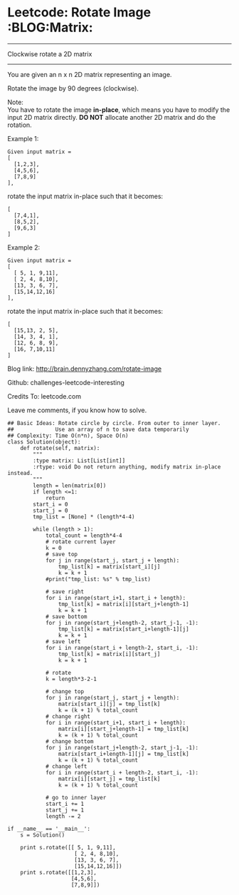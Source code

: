 # Leetcode: Rotate Image     :BLOG:Matrix:


---

Clockwise rotate a 2D matrix  

---

You are given an n x n 2D matrix representing an image.  

Rotate the image by 90 degrees (clockwise).  

Note:  
You have to rotate the image **in-place**, which means you have to modify the input 2D matrix directly. **DO NOT** allocate another 2D matrix and do the rotation.  

Example 1:  

    Given input matrix = 
    [
      [1,2,3],
      [4,5,6],
      [7,8,9]
    ],

rotate the input matrix in-place such that it becomes:  

    [
      [7,4,1],
      [8,5,2],
      [9,6,3]
    ]

Example 2:  

    Given input matrix =
    [
      [ 5, 1, 9,11],
      [ 2, 4, 8,10],
      [13, 3, 6, 7],
      [15,14,12,16]
    ],

rotate the input matrix in-place such that it becomes:  

    [
      [15,13, 2, 5],
      [14, 3, 4, 1],
      [12, 6, 8, 9],
      [16, 7,10,11]
    ]

Blog link: <http://brain.dennyzhang.com/rotate-image>  

Github: challenges-leetcode-interesting  

Credits To: leetcode.com  

Leave me comments, if you know how to solve.  

    ## Basic Ideas: Rotate circle by circle. From outer to inner layer.
    ##             Use an array of n to save data temporarily
    ## Complexity: Time O(n*n), Space O(n)
    class Solution(object):
        def rotate(self, matrix):
            """
            :type matrix: List[List[int]]
            :rtype: void Do not return anything, modify matrix in-place instead.
            """
            length = len(matrix[0])
            if length <=1:
                return
            start_i = 0
            start_j = 0
            tmp_list = [None] * (length*4-4)
    
            while (length > 1):
                total_count = length*4-4
                # rotate current layer
                k = 0
                # save top
                for j in range(start_j, start_j + length):
                    tmp_list[k] = matrix[start_i][j]
                    k = k + 1
                #print("tmp_list: %s" % tmp_list)
    
                # save right
                for i in range(start_i+1, start_i + length):
                    tmp_list[k] = matrix[i][start_j+length-1]
                    k = k + 1
                # save bottom
                for j in range(start_j+length-2, start_j-1, -1):
                    tmp_list[k] = matrix[start_i+length-1][j]
                    k = k + 1
                # save left
                for i in range(start_i + length-2, start_i, -1):
                    tmp_list[k] = matrix[i][start_j]
                    k = k + 1
    
                # rotate
                k = length*3-2-1
    
                # change top
                for j in range(start_j, start_j + length):
                    matrix[start_i][j] = tmp_list[k]
                    k = (k + 1) % total_count
                # change right
                for i in range(start_i+1, start_i + length):
                    matrix[i][start_j+length-1] = tmp_list[k]
                    k = (k + 1) % total_count
                # change bottom
                for j in range(start_j+length-2, start_j-1, -1):
                    matrix[start_i+length-1][j] = tmp_list[k]
                    k = (k + 1) % total_count
                # change left
                for i in range(start_i + length-2, start_i, -1):
                    matrix[i][start_j] = tmp_list[k]
                    k = (k + 1) % total_count
    
                # go to inner layer
                start_i += 1
                start_j += 1
                length -= 2
    
    if __name__ == '__main__':
        s = Solution()
    
        print s.rotate([[ 5, 1, 9,11],
                         [ 2, 4, 8,10],
                         [13, 3, 6, 7],
                         [15,14,12,16]])
        print s.rotate([[1,2,3],
                        [4,5,6],
                        [7,8,9]])